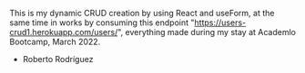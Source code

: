 This is my dynamic CRUD creation by using React and useForm, 
at the same time in works by consuming this endpoint
"https://users-crud1.herokuapp.com/users/", everything 
made during my stay at Academlo Bootcamp, March 2022.

- Roberto Rodríguez